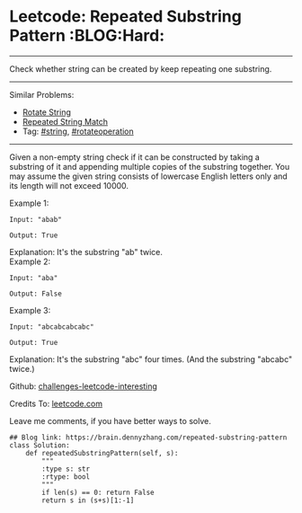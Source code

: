 # Leetcode: Repeated Substring Pattern     :BLOG:Hard:


---

Check whether string can be created by keep repeating one substring.  

---

Similar Problems:  
-   [Rotate String](https://brain.dennyzhang.com/rotate-string)
-   [Repeated String Match](https://brain.dennyzhang.com/repeated-string-match)
-   Tag: [#string](https://brain.dennyzhang.com/tag/string), [#rotateoperation](https://brain.dennyzhang.com/tag/rotateoperation)

---

Given a non-empty string check if it can be constructed by taking a substring of it and appending multiple copies of the substring together. You may assume the given string consists of lowercase English letters only and its length will not exceed 10000.  

Example 1:  

    Input: "abab"
    
    Output: True

Explanation: It's the substring "ab" twice.  
Example 2:  

    Input: "aba"
    
    Output: False

Example 3:  

    Input: "abcabcabcabc"
    
    Output: True

Explanation: It's the substring "abc" four times. (And the substring "abcabc" twice.)  

Github: [challenges-leetcode-interesting](https://github.com/DennyZhang/challenges-leetcode-interesting/tree/master/repeated-substring-pattern)  

Credits To: [leetcode.com](https://leetcode.com/problems/repeated-substring-pattern/description/)  

Leave me comments, if you have better ways to solve.  

    ## Blog link: https://brain.dennyzhang.com/repeated-substring-pattern
    class Solution:
        def repeatedSubstringPattern(self, s):
            """
            :type s: str
            :rtype: bool
            """
            if len(s) == 0: return False
            return s in (s+s)[1:-1]